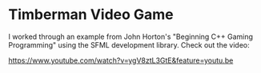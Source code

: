 # Timberman Video Game

I worked through an example from John Horton's "Beginning C++ Gaming Programming" using the SFML development library. Check out the video:

https://www.youtube.com/watch?v=ygV8ztL3GtE&feature=youtu.be